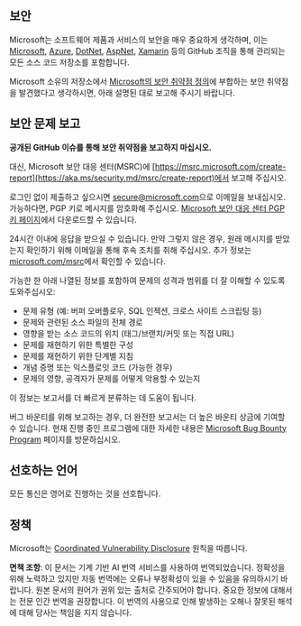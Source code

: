 ## 보안

Microsoft는 소프트웨어 제품과 서비스의 보안을 매우 중요하게 생각하며, 이는 [Microsoft](https://github.com/Microsoft), [Azure](https://github.com/Azure), [DotNet](https://github.com/dotnet), [AspNet](https://github.com/aspnet), [Xamarin](https://github.com/xamarin) 등의 GitHub 조직을 통해 관리되는 모든 소스 코드 저장소를 포함합니다.

Microsoft 소유의 저장소에서 [Microsoft의 보안 취약점 정의](https://aka.ms/security.md/definition)에 부합하는 보안 취약점을 발견했다고 생각하시면, 아래 설명된 대로 보고해 주시기 바랍니다.

## 보안 문제 보고

**공개된 GitHub 이슈를 통해 보안 취약점을 보고하지 마십시오.**

대신, Microsoft 보안 대응 센터(MSRC)에 [https://msrc.microsoft.com/create-report](https://aka.ms/security.md/msrc/create-report)에서 보고해 주십시오.

로그인 없이 제출하고 싶으시면 [secure@microsoft.com](mailto:secure@microsoft.com)으로 이메일을 보내십시오. 가능하다면, PGP 키로 메시지를 암호화해 주십시오. [Microsoft 보안 대응 센터 PGP 키 페이지](https://aka.ms/security.md/msrc/pgp)에서 다운로드할 수 있습니다.

24시간 이내에 응답을 받으실 수 있습니다. 만약 그렇지 않은 경우, 원래 메시지를 받았는지 확인하기 위해 이메일을 통해 후속 조치를 취해 주십시오. 추가 정보는 [microsoft.com/msrc](https://www.microsoft.com/msrc)에서 확인할 수 있습니다.

가능한 한 아래 나열된 정보를 포함하여 문제의 성격과 범위를 더 잘 이해할 수 있도록 도와주십시오:

  * 문제 유형 (예: 버퍼 오버플로우, SQL 인젝션, 크로스 사이트 스크립팅 등)
  * 문제와 관련된 소스 파일의 전체 경로
  * 영향을 받는 소스 코드의 위치 (태그/브랜치/커밋 또는 직접 URL)
  * 문제를 재현하기 위한 특별한 구성
  * 문제를 재현하기 위한 단계별 지침
  * 개념 증명 또는 익스플로잇 코드 (가능한 경우)
  * 문제의 영향, 공격자가 문제를 어떻게 악용할 수 있는지

이 정보는 보고서를 더 빠르게 분류하는 데 도움이 됩니다.

버그 바운티를 위해 보고하는 경우, 더 완전한 보고서는 더 높은 바운티 상금에 기여할 수 있습니다. 현재 진행 중인 프로그램에 대한 자세한 내용은 [Microsoft Bug Bounty Program](https://aka.ms/security.md/msrc/bounty) 페이지를 방문하십시오.

## 선호하는 언어

모든 통신은 영어로 진행하는 것을 선호합니다.

## 정책

Microsoft는 [Coordinated Vulnerability Disclosure](https://aka.ms/security.md/cvd) 원칙을 따릅니다.

**면책 조항**:
이 문서는 기계 기반 AI 번역 서비스를 사용하여 번역되었습니다. 정확성을 위해 노력하고 있지만 자동 번역에는 오류나 부정확성이 있을 수 있음을 유의하시기 바랍니다. 원본 문서의 원어가 권위 있는 출처로 간주되어야 합니다. 중요한 정보에 대해서는 전문 인간 번역을 권장합니다. 이 번역의 사용으로 인해 발생하는 오해나 잘못된 해석에 대해 당사는 책임을 지지 않습니다.